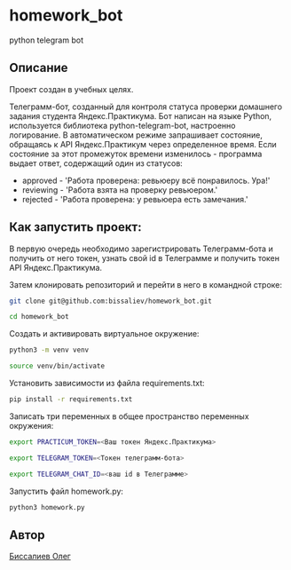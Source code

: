 # homework_bot
python telegram bot

## Описание
Проект создан в учебных целях.

Телеграмм-бот, созданный для контроля статуса проверки домашнего задания студента Яндекс.Практикума. Бот написан на языке Python, используется библиотека python-telegram-bot, настроенно логирование. В автоматическом режиме запрашивает состояние, обращаясь к API Яндекс.Практикум через определенное время. Если состояние за этот промежуток времени изменилось - программа выдает ответ, содержащий один из статусов:

- approved - 'Работа проверена: ревьюеру всё понравилось. Ура!'
- reviewing - 'Работа взята на проверку ревьюером.'
- rejected - 'Работа проверена: у ревьюера есть замечания.'

## Как запустить проект:
В первую очередь необходимо зарегистрировать Телеграмм-бота и получить от него токен, узнать свой id в Телеграмме и получить токен API Яндекс.Практикума.

Затем клонировать репозиторий и перейти в него в командной строке:
```bash
git clone git@github.com:bissaliev/homework_bot.git
```
```bash
cd homework_bot
```
Cоздать и активировать виртуальное окружение:
```bash
python3 -m venv venv
```
```bash
source venv/bin/activate
```
Установить зависимости из файла requirements.txt:
```bash
pip install -r requirements.txt
```
Записать три переменных в общее пространство переменных окружения:
```bash
export PRACTICUM_TOKEN=<Ваш токен Яндекс.Практикума>
```
```bash
export TELEGRAM_TOKEN=<Токен телеграмм-бота>
```
```bash
export TELEGRAM_CHAT_ID=<ваш id в Телеграмме>
```
Запустить файл homework.py:
```bash
python3 homework.py
```

## Автор
[Биссалиев Олег](https://github.com/bissaliev?tab=repositories)
